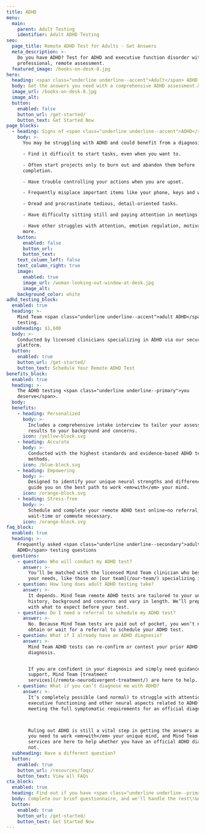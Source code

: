 ```yaml
---
title: ADHD
menu:
  main:
    parent: Adult Testing
    identifier: Adult ADHD Testing
seo:
  page_title: Remote ADHD Test for Adults - Get Answers
  meta_description: >-
    Do you have ADHD? Test for ADHD and executive function disorder with a
    professional, remote assessment.
  featured_image: /books-on-desk-8.jpg
hero:
  heading: <span class="underline underline--accent">Adult</span> ADHD tests
  body: Get the answers you need with a comprehensive ADHD assessment.&nbsp;
  image_url: /books-on-desk-8.jpg
  image_alt:
  button:
    enabled: false
    button_url: /get-started/
    button_text: Get Started Now
page_blocks:
  - heading: Signs of <span class="underline underline--accent">ADHD</span> in adults
    body: >-
      You may be struggling with ADHD and could benefit from a diagnosis if you:

      - Find it difficult to start tasks, even when you want to. 

      - Often start projects only to burn out and abandon them before
      completion.

      - Have trouble controlling your actions when you are upset.  

      - Frequently misplace important items like your phone, keys and wallet. 

      - Dread and procrastinate tedious, detail-oriented tasks.

      - Have difficulty sitting still and paying attention in meetings.

      - Have other struggles with attention, emotion regulation, motivation and
      more.
    button:
      enabled: false
      button_url:
      button_text:
    text_column_left: false
    text_column_right: true
    image:
      enabled: true
      image_url: /woman-looking-out-window-at-desk.jpg
      image_alt:
    background_color: white
adhd_testing_block:
  enabled: true
  heading: >-
    Mind Team <span class="underline underline--accent">adult ADHD</span> 
    testing.
  subheading: $1,600
  body: >-
    Conducted by licensed clinicians specializing in ADHD via our secure, remote
    platform.
  button:
    enabled: true
    button_url: /get-started/
    button_text: Schedule Your Remote ADHD Test
benefits_block:
  enabled: true
  heading: >-
    The ADHD testing <span class="underline underline--primary">you
    deserve</span>.
  body:
  benefits:
    - heading: Personalized
      body: >-
        Includes a comprehensive intake interview to tailor your assessment and
        results to your background and concerns.
      icon: /yellow-block.svg
    - heading: Accurate
      body: >-
        Conducted with the highest standards and evidence-based ADHD testing
        methods.
      icon: /blue-block.svg
    - heading: Empowering
      body: >-
        Designed to identify your unique neural strengths and differences and
        guide you on the best path to work <em>with</em> your mind.
      icon: /orange-block.svg
    - heading: Stress-free
      body: >-
        Schedule and complete your remote ADHD test online—no referral,
        wait-time or commute necessary.
      icon: /orange-block.svg
faq_block:
  enabled: true
  heading: >-
    Frequently asked <span class="underline underline--secondary">adult
    ADHD</span> testing questions
  questions:
    - question: Who will conduct my ADHD test?
      answer: >-
        You’ll be matched with the licensed Mind Team clinician who best fits
        your needs, like those on [our team](/our-team/) specializing in ADHD.
    - question: How long does adult ADHD testing take?
      answer: >-
        It depends. Mind Team remote ADHD tests are tailored to your unique
        history, background and concerns and vary in length. We’ll prepare you
        with what to expect before your test.
    - question: Do I need a referral to schedule my ADHD test?
      answer: >-
        No. Because Mind Team tests are paid out of pocket, you won’t need to
        obtain or wait for a referral to schedule your ADHD test.
    - question: What if I already have an ADHD diagnosis?
      answer: >-
        Mind Team ADHD tests can re-confirm or contest your prior ADHD
        diagnosis.


        If you are confident in your diagnosis and simply need guidance and
        support, Mind Team [treatment
        services](/remote-neurodivergent-treatment/) are here to help.
    - question: What if you can’t diagnose me with ADHD?
      answer: >-
        It’s completely possible (and normal) to struggle with attention,
        executive functioning and other neural aspects related to ADHD without
        meeting the full symptomatic requirements for an official diagnosis. 



        Ruling out ADHD is still a vital step in getting the answers and support
        you need to work <em>with</em> your unique mind, and Mind Team treatment
        services are here to help whether you have an official ADHD diagnosis or
        not.
  subheading: Have a different question?
  button:
    enabled: true
    button_url: /resources/faqs/
    button_text: View all FAQs
cta_block:
  enabled: true
  heading: Find out if you have <span class="underline underline--primary">ADHD</span>.
  body: Complete our brief questionnaire, and we'll handle the rest\!&nbsp;
  button:
    enabled: true
    button_url: /get-started/
    button_text: Get Started Now
---
```


